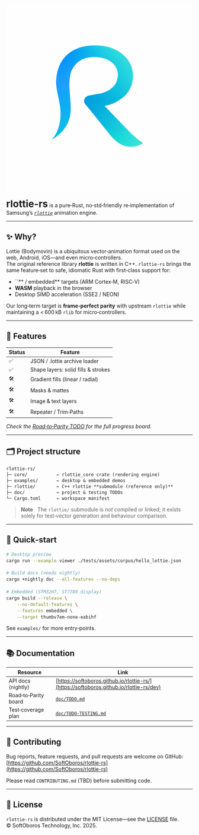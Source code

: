 
<p align="center">
  <img src="./rlottie-rs-logo.png" alt="rlottie-rs" />
</p>

<span style="font-size:26px"><b>rlottie-rs</b></span> is a pure‑Rust, no‑std‑friendly re‑implementation of Samsung’s *[*`rlottie`*](https://github.com/Samsung/rlottie)* animation engine.

---

## ✨ Why?

Lottie (Bodymovin) is a ubiquitous vector‑animation format used on the web, Android, iOS—and even micro‑controllers.\
The original reference library **rlottie** is written in C++.  `rlottie‑rs` brings the same feature‑set to safe, idiomatic Rust with first‑class support for:

- ``** / embedded** targets (ARM Cortex‑M, RISC‑V)
- **WASM** playback in the browser
- Desktop SIMD acceleration (SSE2 / NEON)

Our long‑term target is **frame‑perfect parity** with upstream `rlottie` while maintaining a < 600 kB `rlib` for micro‑controllers.

---

## 🚀 Features

| Status | Feature                             |
| ------ | ----------------------------------- |
| ✅      | JSON / .lottie archive loader       |
| ✅      | Shape layers: solid fills & strokes |
| 🛠     | Gradient fills (linear / radial)    |
| 🛠     | Masks & mattes                      |
| 🛠     | Image & text layers                 |
| 🛠     | Repeater / Trim‑Paths               |

*Check the *[*Road‑to‑Parity TODO*](./doc/TODO.md)* for the full progress board.*

---

## 🗂 Project structure

```text
rlottie-rs/
├─ core/           ← rlottie_core crate (rendering engine)
├─ examples/       ← desktop & embedded demos
├─ rlottie/        ← C++ rlottie **submodule (reference only)**
├─ doc/            ← project & testing TODOs
└─ Cargo.toml      ← workspace manifest
```

> **Note**   The `rlottie/` submodule is *not* compiled or linked; it exists solely for test‑vector generation and behaviour comparison.

---

## 🔧 Quick‑start

```bash
# Desktop preview
cargo run --example viewer ./tests/assets/corpus/hello_lottie.json

# Build docs (needs nightly)
cargo +nightly doc --all-features --no-deps

# Embedded (STM32H7, ST7789 display)
cargo build --release \
    --no-default-features \
    --features embedded \
    --target thumbv7em-none-eabihf
```

See `examples/` for more entry‑points.

---

## 📚 Documentation

| Resource             | Link                                                                                       |
| -------------------- | ------------------------------------------------------------------------------------------ |
| API docs (nightly)   | [https://softoboros.github.io/rlottie-rs/](https://softoboros.github.io/rlottie-rs/dev) |
| Road‑to‑Parity board | [`doc/TODO.md`](./doc/TODO.md)                                                             |
| Test‑coverage plan   | [`doc/TODO-TESTING.md`](./doc/TODO-TESTING.md)                                             |

---

## 🤝 Contributing

Bug reports, feature requests, and pull requests are welcome on GitHub:\
[https://github.com/SoftOboros/rlottie-rs](https://github.com/SoftOboros/rlottie-rs)

Please read `CONTRIBUTING.md` (TBD) before submitting code.

---

## 📄 License

`rlottie‑rs` is distributed under the MIT License—see the [LICENSE](./LICENSE) file.\
© SoftOboros Technology, Inc. 2025.

